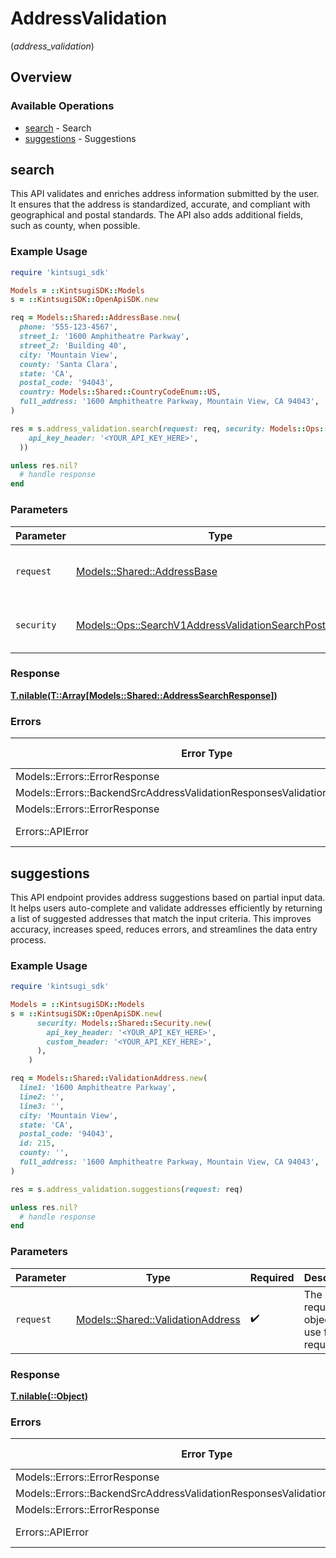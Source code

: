 # AddressValidation
(*address_validation*)

## Overview

### Available Operations

* [search](#search) - Search
* [suggestions](#suggestions) - Suggestions

## search

This API validates and enriches address information
    submitted by the user. It ensures that the address is standardized, accurate,
    and compliant with geographical and postal standards.
    The API also adds additional fields, such as county, when possible.

### Example Usage

<!-- UsageSnippet language="ruby" operationID="search_v1_address_validation_search_post" method="post" path="/v1/address_validation/search" -->
```ruby
require 'kintsugi_sdk'

Models = ::KintsugiSDK::Models
s = ::KintsugiSDK::OpenApiSDK.new

req = Models::Shared::AddressBase.new(
  phone: '555-123-4567',
  street_1: '1600 Amphitheatre Parkway',
  street_2: 'Building 40',
  city: 'Mountain View',
  county: 'Santa Clara',
  state: 'CA',
  postal_code: '94043',
  country: Models::Shared::CountryCodeEnum::US,
  full_address: '1600 Amphitheatre Parkway, Mountain View, CA 94043',
)

res = s.address_validation.search(request: req, security: Models::Ops::SearchV1AddressValidationSearchPostSecurity.new(
    api_key_header: '<YOUR_API_KEY_HERE>',
  ))

unless res.nil?
  # handle response
end

```

### Parameters

| Parameter                                                                                                                   | Type                                                                                                                        | Required                                                                                                                    | Description                                                                                                                 |
| --------------------------------------------------------------------------------------------------------------------------- | --------------------------------------------------------------------------------------------------------------------------- | --------------------------------------------------------------------------------------------------------------------------- | --------------------------------------------------------------------------------------------------------------------------- |
| `request`                                                                                                                   | [Models::Shared::AddressBase](../../models/shared/addressbase.md)                                                           | :heavy_check_mark:                                                                                                          | The request object to use for the request.                                                                                  |
| `security`                                                                                                                  | [Models::Ops::SearchV1AddressValidationSearchPostSecurity](../../models/ops/searchv1addressvalidationsearchpostsecurity.md) | :heavy_check_mark:                                                                                                          | The security requirements to use for the request.                                                                           |

### Response

**[T.nilable(T::Array[Models::Shared::AddressSearchResponse])](../../models/operations/.md)**

### Errors

| Error Type                                                                  | Status Code                                                                 | Content Type                                                                |
| --------------------------------------------------------------------------- | --------------------------------------------------------------------------- | --------------------------------------------------------------------------- |
| Models::Errors::ErrorResponse                                               | 401                                                                         | application/json                                                            |
| Models::Errors::BackendSrcAddressValidationResponsesValidationErrorResponse | 422                                                                         | application/json                                                            |
| Models::Errors::ErrorResponse                                               | 500                                                                         | application/json                                                            |
| Errors::APIError                                                            | 4XX, 5XX                                                                    | \*/\*                                                                       |

## suggestions

This API endpoint provides address suggestions based on
    partial input data. It helps users auto-complete and validate addresses efficiently
    by returning a list of suggested addresses that match the input criteria.
    This improves accuracy, increases speed, reduces errors,
    and streamlines the data entry process.

### Example Usage

<!-- UsageSnippet language="ruby" operationID="suggestions_v1_address_validation_suggestions_post" method="post" path="/v1/address_validation/suggestions" -->
```ruby
require 'kintsugi_sdk'

Models = ::KintsugiSDK::Models
s = ::KintsugiSDK::OpenApiSDK.new(
      security: Models::Shared::Security.new(
        api_key_header: '<YOUR_API_KEY_HERE>',
        custom_header: '<YOUR_API_KEY_HERE>',
      ),
    )

req = Models::Shared::ValidationAddress.new(
  line1: '1600 Amphitheatre Parkway',
  line2: '',
  line3: '',
  city: 'Mountain View',
  state: 'CA',
  postal_code: '94043',
  id: 215,
  county: '',
  full_address: '1600 Amphitheatre Parkway, Mountain View, CA 94043',
)

res = s.address_validation.suggestions(request: req)

unless res.nil?
  # handle response
end

```

### Parameters

| Parameter                                                                     | Type                                                                          | Required                                                                      | Description                                                                   |
| ----------------------------------------------------------------------------- | ----------------------------------------------------------------------------- | ----------------------------------------------------------------------------- | ----------------------------------------------------------------------------- |
| `request`                                                                     | [Models::Shared::ValidationAddress](../../models/shared/validationaddress.md) | :heavy_check_mark:                                                            | The request object to use for the request.                                    |

### Response

**[T.nilable(::Object)](../../models/operations/.md)**

### Errors

| Error Type                                                                  | Status Code                                                                 | Content Type                                                                |
| --------------------------------------------------------------------------- | --------------------------------------------------------------------------- | --------------------------------------------------------------------------- |
| Models::Errors::ErrorResponse                                               | 401                                                                         | application/json                                                            |
| Models::Errors::BackendSrcAddressValidationResponsesValidationErrorResponse | 422                                                                         | application/json                                                            |
| Models::Errors::ErrorResponse                                               | 500                                                                         | application/json                                                            |
| Errors::APIError                                                            | 4XX, 5XX                                                                    | \*/\*                                                                       |